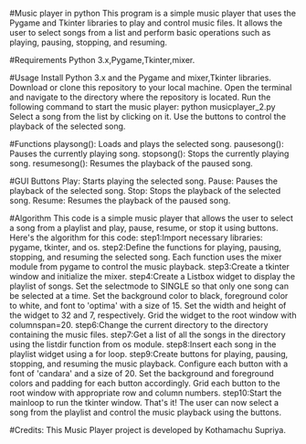 #Music player in python
This program is a simple music player that uses the Pygame and Tkinter libraries to play and control music files. It allows the user to select songs from a list and perform basic operations such as playing, pausing, stopping, and resuming.

#Requirements
Python 3.x,Pygame,Tkinter,mixer.

#Usage
Install Python 3.x and the Pygame and mixer,Tkinter libraries. Download or clone this repository to your local machine. Open the terminal and navigate to the directory where the repository is located. Run the following command to start the music player: python musicplayer_2.py Select a song from the list by clicking on it. Use the buttons to control the playback of the selected song.

#Functions
playsong(): Loads and plays the selected song. pausesong(): Pauses the currently playing song. stopsong(): Stops the currently playing song. resumesong(): Resumes the playback of the paused song.

#GUI Buttons
Play: Starts playing the selected song. Pause: Pauses the playback of the selected song. Stop: Stops the playback of the selected song. Resume: Resumes the playback of the paused song.

#Algorithm
This code is a simple music player that allows the user to select a song from a playlist and play, pause, resume, or stop it using buttons. Here's the algorithm for this code: step1:Import necessary libraries: pygame, tkinter, and os. step2:Define the functions for playing, pausing, stopping, and resuming the selected song. Each function uses the mixer module from pygame to control the music playback. step3:Create a tkinter window and initialize the mixer. step4:Create a Listbox widget to display the playlist of songs. Set the selectmode to SINGLE so that only one song can be selected at a time. Set the background color to black, foreground color to white, and font to 'optima' with a size of 15. Set the width and height of the widget to 32 and 7, respectively. Grid the widget to the root window with columnspan=20. step6:Change the current directory to the directory containing the music files. step7:Get a list of all the songs in the directory using the listdir function from os module. step8:Insert each song in the playlist widget using a for loop. step9:Create buttons for playing, pausing, stopping, and resuming the music playback. Configure each button with a font of 'candara' and a size of 20. Set the background and foreground colors and padding for each button accordingly. Grid each button to the root window with appropriate row and column numbers. step10:Start the mainloop to run the tkinter window. That's it! The user can now select a song from the playlist and control the music playback using the buttons.

#Credits:
This Music Player project is developed by Kothamachu Supriya.
